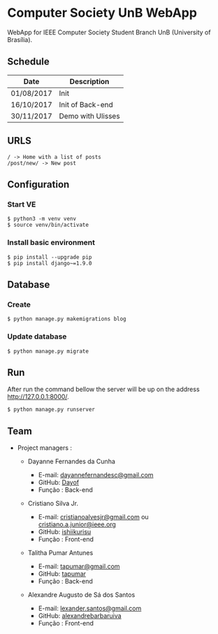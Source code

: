 # Computer Society UnB WebApp

WebApp for IEEE Computer Society Student Branch UnB (University of Brasília).

## Schedule

| Date       | Description          |
| ---------- | -------------------- |
| 01/08/2017 | Init                 |
| 16/10/2017 | Init of Back-end     |
| 30/11/2017 | Demo with Ulisses    |

## URLS

```
/ -> Home with a list of posts
/post/new/ -> New post
```

## Configuration

### Start VE

```
$ python3 -m venv venv
$ source venv/bin/activate
```

### Install basic environment

```
$ pip install --upgrade pip
$ pip install django~=1.9.0
```

## Database

### Create

```
$ python manage.py makemigrations blog
```

### Update database

```
$ python manage.py migrate
```

## Run

After run the command bellow the server will be up on the address http://127.0.0.1:8000/.

```
$ python manage.py runserver
```

## Team

- Project managers :
  - Dayanne Fernandes da Cunha
    - E-mail: dayannefernandesc@gmail.com
    - GitHub: [Dayof](https://github.com/Dayof)
    - Função : Back-end

  - Cristiano Silva Jr.
    - E-mail: cristianoalvesjr@gmail.com ou cristiano.a.junior@ieee.org
    - GitHub: [ishiikurisu](https://github.com/ishiikurisu)
    - Função : Front-end

  - Talitha Pumar Antunes
    - E-mail: tapumar@gmail.com
    - GitHub: [tapumar](https://github.com/tapumar)
    - Função : Back-end

  - Alexandre Augusto de Sá dos Santos
    - E-mail: lexander.santos@gmail.com
    - GitHub: [alexandrebarbaruiva](https://github.com/alexandrebarbaruiva)
    - Função : Front-end
